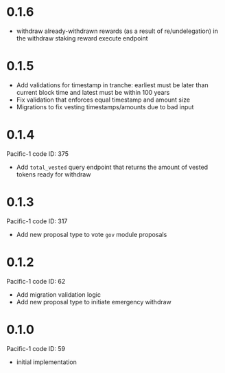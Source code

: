# 0.1.6
- withdraw already-withdrawn rewards (as a result of re/undelegation) in the withdraw staking reward execute endpoint

# 0.1.5
- Add validations for timestamp in tranche: earliest must be later than current block time and latest must be within 100 years
- Fix validation that enforces equal timestamp and amount size
- Migrations to fix vesting timestamps/amounts due to bad input

# 0.1.4
Pacific-1 code ID: 375
- Add `total_vested` query endpoint that returns the amount of vested tokens ready for withdraw

# 0.1.3
Pacific-1 code ID: 317
- Add new proposal type to vote `gov` module proposals

# 0.1.2
Pacific-1 code ID: 62
- Add migration validation logic
- Add new proposal type to initiate emergency withdraw

# 0.1.0
Pacific-1 code ID: 59
- initial implementation